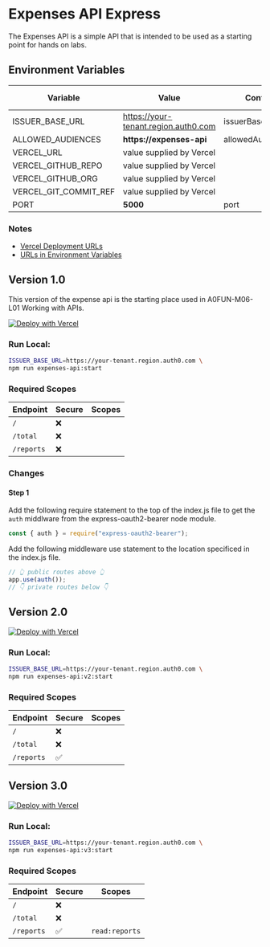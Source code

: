 # Expenses API Express

The Expenses API is a simple API that is intended to be used as a starting point for hands on labs.

## Environment Variables

| Variable              | Value                                | Config           | Vercel Only | Default |
| --------------------- | ------------------------------------ | ---------------- | ----------- | ------- |
| ISSUER_BASE_URL       | https://your-tenant.region.auth0.com | issuerBaseUrl    | ❌          | ❌      |
| ALLOWED_AUDIENCES     | **https://expenses-api**             | allowedAudiences | ❌          | ✅      |
| VERCEL_URL            | value supplied by Vercel             |                  | ✅          | ✅      |
| VERCEL_GITHUB_REPO    | value supplied by Vercel             |                  | ✅          | ✅      |
| VERCEL_GITHUB_ORG     | value supplied by Vercel             |                  | ✅          | ✅      |
| VERCEL_GIT_COMMIT_REF | value supplied by Vercel             |                  | ✅          | ✅      |
| PORT                  | **5000**                             | port             | ❌          | ✅      |

### Notes

- [Vercel Deployment URLs](https://github.com/auth0/auth0-product-education-labs/blob/main/README.md#vercel-deployment-urls)
- [URLs in Environment Variables](https://github.com/auth0/auth0-product-education-labs/blob/main/README.md#vercel-environment-variable-urls)

## Version 1.0

This version of the expense api is the starting place used in A0FUN-M06-L01 Working with APIs.

[![Deploy with Vercel](https://vercel.com/button)](https://vercel.com/new/git/external?repository-url=https%3A%2F%2Fgithub.com%2Fauth0%2Fauth0-product-education-labs%2Ftree%2Fmain%2Fapis%2Fexpenses-api-express%2Fv1.0&env=ISSUER_BASE_URL,ALLOWED_AUDIENCES,VERCEL_URL,VERCEL_GITHUB_REPO,VERCEL_GITHUB_ORG,VERCEL_GIT_COMMIT_REF&project-name=expenses-api&repository-name=expenses-api)

### Run Local:

```bash
ISSUER_BASE_URL=https://your-tenant.region.auth0.com \
npm run expenses-api:start
```

### Required Scopes

| Endpoint   | Secure | Scopes |
| ---------- | ------ | ------ |
| `/`        | ❌     |        |
| `/total`   | ❌     |        |
| `/reports` | ❌     |        |

### Changes

#### Step 1

Add the following require statement to the top of the index.js file to get the `auth` middlware from the express-oauth2-bearer node module.

```javascript
const { auth } = require("express-oauth2-bearer");
```

Add the following middleware use statement to the location specificed in the index.js file.

```javascript
// 👆 public routes above 👆
app.use(auth());
// 👇 private routes below 👇
```

## Version 2.0

[![Deploy with Vercel](https://vercel.com/button)](https://vercel.com/new/git/external?repository-url=https%3A%2F%2Fgithub.com%2Fauth0%2Fauth0-product-education-labs%2Ftree%2Fmain%2Fapis%2Fexpenses-api-express%2Fv2.0&env=ISSUER_BASE_URL,ALLOWED_AUDIENCES,VERCEL_URL,VERCEL_GITHUB_REPO,VERCEL_GITHUB_ORG,VERCEL_GIT_COMMIT_REF&project-name=expenses-api&repository-name=expenses-api)

### Run Local:

```bash
ISSUER_BASE_URL=https://your-tenant.region.auth0.com \
npm run expenses-api:v2:start
```

### Required Scopes

| Endpoint   | Secure | Scopes |
| ---------- | ------ | ------ |
| `/`        | ❌     |        |
| `/total`   | ❌     |        |
| `/reports` | ✅     |        |

## Version 3.0

[![Deploy with Vercel](https://vercel.com/button)](https://vercel.com/new/git/external?repository-url=https%3A%2F%2Fgithub.com%2Fauth0%2Fauth0-product-education-labs%2Ftree%2Fmain%2Fapis%2Fexpenses-api-express%2Fv3.0&env=ISSUER_BASE_URL,ALLOWED_AUDIENCES,VERCEL_URL,VERCEL_GITHUB_REPO,VERCEL_GITHUB_ORG,VERCEL_GIT_COMMIT_REF&project-name=expenses-api&repository-name=expenses-api)

### Run Local:

```bash
ISSUER_BASE_URL=https://your-tenant.region.auth0.com \
npm run expenses-api:v3:start
```

### Required Scopes

| Endpoint   | Secure | Scopes         |
| ---------- | ------ | -------------- |
| `/`        | ❌     |                |
| `/total`   | ❌     |                |
| `/reports` | ✅     | `read:reports` |
